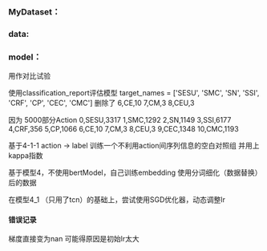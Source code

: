 ### MyDataset：


### data:



### model：

用作对比试验


使用classification_report评估模型
target_names = ['SESU', 'SMC', 'SN', 'SSI', 'CRF', 'CP', 'CEC', 'CMC']
删除了
6,CE,10
7,CM,3
8,CEU,3

因为
5000部分Action
0,SESU,3317
1,SMC,1292
2,SN,1149
3,SSI,6177
4,CRF,356
5,CP,1066
6,CE,10
7,CM,3
8,CEU,3
9,CEC,1348
10,CMC,1193



基于4-1-1
action -> label
训练一个不利用action间序列信息的空白对照组
并用上kappa指数

基于模型4，不使用bertModel，自己训练embedding
使用分词细化（数据替换）后的数据

在模型4_1 （只用了tcn）的基础上，尝试使用SGD优化器，动态调整lr


#### 错误记录
梯度直接变为nan
可能得原因是初始lr太大
